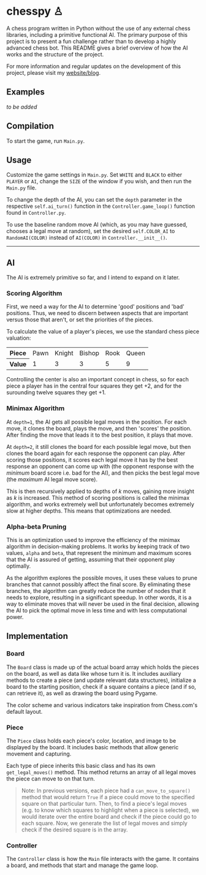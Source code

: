 # chesspy &#9817;

A chess program written in Python without the use of any external chess libraries, including a primitive functional AI. The primary purpose of this project is to present a fun challenge rather than to develop a highly advanced chess bot. This README gives a brief overview of how the AI works and the structure of the project.

For more information and regular updates on the development of this project, please visit my [website/blog](https://hanafi.dev/2023/07/10/writing-a-chess-ai-from-scratch-in-python-part-1/).

## Examples

*to be added*

## Compilation

To start the game, run `Main.py`.

## Usage

Customize the game settings in `Main.py`. Set `WHITE` and `BLACK` to either `PLAYER` or `AI`, change the `SIZE` of the window if you wish, and then run the `Main.py` file.

To change the depth of the AI, you can set the `depth` parameter in the respective `self.ai_turn()` function in the `Controller.game_loop()` function found in `Controller.py`.

To use the baseline random move AI (which, as you may have guessed, chooses a legal move at random), set the desired `self.COLOR_AI` to `RandomAI(COLOR)` instead of `AI(COLOR)` in  `Controller.__init__()`.

***

## AI

The AI is extremely primitive so far, and I intend to expand on it later. 

### Scoring Algorithm

First, we need a way for the AI to determine 'good' positions and 'bad' positions. Thus, we need to discern between aspects that are important versus those that aren't, or set the priorities of the pieces. 

To calculate the value of a player's pieces, we use the standard chess piece valuation:
<table>
    <tr>
        <th>Piece</th>
        <td>Pawn</td>
        <td>Knight</td>
        <td>Bishop</td>
        <td>Rook</td>
        <td>Queen</td>
    </tr>
    <tr>
        <th>Value</th>
        <td>1</td>
        <td>3</td>
        <td>3</td>
        <td>5</td>
        <td>9</td>
    </tr>
</table>

Controlling the center is also an important concept in chess, so for each piece a player has in the central four squares they get +2, and for the surounding twelve squares they get +1.

### Minimax Algorithm

At `depth=1`, the AI gets all possible legal moves in the position. For each move, it clones the board, plays the move, and then 'scores' the position. After finding the move that leads it to the best position, it plays that move. 

At `depth=2`, it still clones the board for each possible legal move, but then clones the board again for each response the opponent can play. After scoring those positions, it scores each legal move it has by the best response an opponent can come up with (the opponent response with the *minimum* board score i.e. bad for the AI), and then picks the best legal move (the *maximum* AI legal move score).

This is then recursively applied to depths of $k$ moves, gaining more insight as $k$ is increased. This method of scoring positions is called the minimax algorithm, and works extremely well but unfortunately becomes extremely slow at higher depths. This means that optimizations are needed.

### Alpha-beta Pruning

This is an optimization used to improve the efficiency of the minimax algorithm in decision-making problems. It works by keeping track of two values, `alpha` and `beta`, that represent the minimum and maximum scores that the AI is assured of getting, assuming that their opponent play optimally. 

As the algorithm explores the possible moves, it uses these values to prune branches that cannot possibly affect the final score. By eliminating these branches, the algorithm can greatly reduce the number of nodes that it needs to explore, resulting in a significant speedup. In other words, it is a way to eliminate moves that will never be used in the final decision, allowing the AI to pick the optimal move in less time and with less computational power.


## Implementation

### Board

The `Board` class is made up of the actual board array which holds the pieces on the board, as well as data like whose turn it is. It includes auxiliary methods to create a piece (and update relevant data structures), initialize a board to the starting position, check if a square contains a piece (and if so, can retrieve it), as well as drawing the board using Pygame.

The color scheme and various indicators take inspiration from Chess.com's default layout.

### Piece

The `Piece` class holds each piece's color, location, and image to be displayed by the board. It includes basic methods that allow generic movement and capturing.

Each type of piece inherits this basic class and has its own `get_legal_moves()` method. This method returns an array of all legal moves the piece can move to on that turn.

> Note: In previous versions, each piece had a `can_move_to_square()` method that would return `True` if a piece could move to the specified square on that particular turn. Then, to find a piece's legal moves (e.g. to know which squares to highlight when a piece is selected), we would iterate over the entire board and check if the piece could go to each square. Now, we generate the list of legal moves and simply check if the desired square is in the array.

### Controller

The `Controller` class is how the `Main` file interacts with the game. It contains a board, and methods that start and manage the game loop.